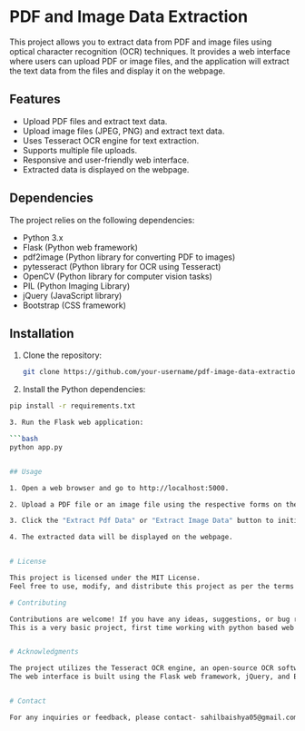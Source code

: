# PDF and Image Data Extraction

This project allows you to extract data from PDF and image files using optical character recognition (OCR) techniques. It provides a web interface where users can upload PDF or image files, and the application will extract the text data from the files and display it on the webpage.

## Features

- Upload PDF files and extract text data.
- Upload image files (JPEG, PNG) and extract text data.
- Uses Tesseract OCR engine for text extraction.
- Supports multiple file uploads.
- Responsive and user-friendly web interface.
- Extracted data is displayed on the webpage.

## Dependencies

The project relies on the following dependencies:

- Python 3.x
- Flask (Python web framework)
- pdf2image (Python library for converting PDF to images)
- pytesseract (Python library for OCR using Tesseract)
- OpenCV (Python library for computer vision tasks)
- PIL (Python Imaging Library)
- jQuery (JavaScript library)
- Bootstrap (CSS framework)

## Installation

1. Clone the repository:

   ```bash
   git clone https://github.com/your-username/pdf-image-data-extraction.git

2. Install the Python dependencies:
  
  ```bash
  pip install -r requirements.txt

3. Run the Flask web application:

  ```bash
  python app.py


## Usage

1. Open a web browser and go to http://localhost:5000.

2. Upload a PDF file or an image file using the respective forms on the webpage.

3. Click the "Extract Pdf Data" or "Extract Image Data" button to initiate the data extraction process.

4. The extracted data will be displayed on the webpage.


# License

This project is licensed under the MIT License.
Feel free to use, modify, and distribute this project as per the terms of the license.

# Contributing

Contributions are welcome! If you have any ideas, suggestions, or bug reports, please open an issue or submit a pull request.
This is a very basic project, first time working with python based web development as well as image processing tools, any suggestions and guidance will be very much valuable. Thanks!


# Acknowledgments

The project utilizes the Tesseract OCR engine, an open-source OCR software maintained by Google.
The web interface is built using the Flask web framework, jQuery, and Bootstrap.


# Contact

For any inquiries or feedback, please contact- sahilbaishya05@gmail.com